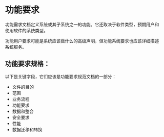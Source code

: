 # 功能要求

功能需求文档定义系统或其子系统之一的功能。它还取决于软件类型，预期用户和使用软件的系统类型。

功能用户要求可能是系统应该做什么的高级声明，但功能系统要求也应该详细描述系统服务。

## 功能要求规格：

以下是关键字段，它们应该是功能要求规范文档的一部分：

* 文件的目的
* 范围
* 业务流程
* 功能要求
* 数据和整合
* 安全要求
* 性能
* 数据迁移和转换
